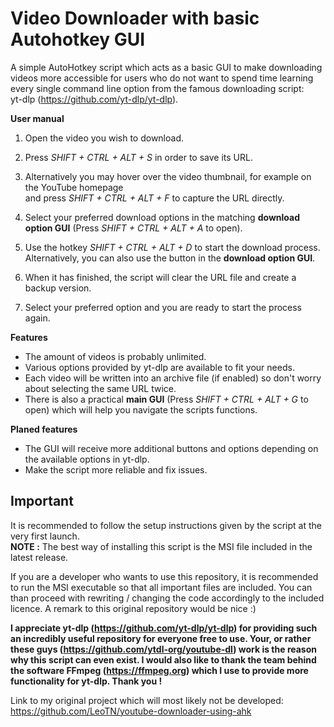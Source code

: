 # Video Downloader with basic Autohotkey GUI

A simple AutoHotkey script which acts as a basic GUI to make downloading videos more accessible 
for users who do not want to spend time learning every single command line option from the famous downloading script:                    
yt-dlp (https://github.com/yt-dlp/yt-dlp).                                   

**User manual**
1. Open the video you wish to download.

2. Press *SHIFT + CTRL + ALT + S* in order to save its URL.

3. Alternatively you may hover over the video thumbnail, for example on the YouTube homepage  
   and press *SHIFT + CTRL + ALT + F* to capture the URL directly.

4. Select your preferred download options in the matching **download option GUI** (Press *SHIFT + CTRL + ALT + A* to open).

5. Use the hotkey *SHIFT + CTRL + ALT + D* to start the download process.  
   Alternatively, you can also use the button in the **download option GUI**.

6. When it has finished, the script will clear the URL file and create a backup version.

7. Select your preferred option and you are ready to start the process again.

**Features**
- The amount of videos is probably unlimited.
- Various options provided by yt-dlp are available to fit your needs.
- Each video will be written into an archive file (if enabled) so don't worry about selecting the same URL twice.
- There is also a practical **main GUI** (Press *SHIFT + CTRL + ALT + G* to open) which will help you navigate the scripts functions.

**Planed features**
- The GUI will receive more additional buttons and options depending on the available options in yt-dlp.
- Make the script more reliable and fix issues.

## Important
It is recommended to follow the setup instructions given by the script at the very first launch.  
**NOTE :** The best way of installing this script is the MSI file included in the latest release.

If you are a developer who wants to use this repository, it is recommended to run the MSI executable so that all important files are included. You can than proceed with rewriting / changing the code accordingly to the included licence. A remark to this original repository would be nice :)

**I appreciate yt-dlp (https://github.com/yt-dlp/yt-dlp) for providing such an incredibly useful repository for everyone free to use. Your, or rather these guys (https://github.com/ytdl-org/youtube-dl) work is the reason why this script can even exist. I would also like to thank the team behind the software FFmpeg (https://ffmpeg.org) which I use to provide more functionality for yt-dlp. Thank you !**

Link to my original project which will most likely not be developed: https://github.com/LeoTN/youtube-downloader-using-ahk
